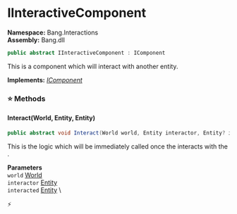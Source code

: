 # IInteractiveComponent

**Namespace:** Bang.Interactions \
**Assembly:** Bang.dll

```csharp
public abstract IInteractiveComponent : IComponent
```

This is a component which will interact with another entity.

**Implements:** _[IComponent](/Bang/Components/IComponent.html)_

### ⭐ Methods
#### Interact(World, Entity, Entity)
```csharp
public abstract void Interact(World world, Entity interactor, Entity? interacted)
```

This is the logic which will be immediately called once the <paramref name="interactor" /> interacts with the
            <paramref name="interacted" />.

**Parameters** \
`world` [World](/Bang/World.html) \
`interactor` [Entity](/Bang/Entities/Entity.html) \
`interacted` [Entity](/Bang/Entities/Entity.html) \



⚡